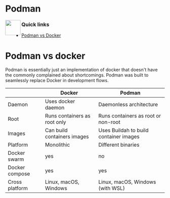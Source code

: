 # Podman
<img align="left" width="48" height="48" src="../data/images/logo_256x256.png">

### Quick links
* [Podman vs Docker](#podman-vs-docker)

# Podman vs docker
Podman is essentially just an implementation of docker that doesn't have the commonly complained 
about shortcomings. Podman was built to seamlessly replace Docker in development flows.

|                | Docker                         | Podman
| -------------- | ------------------------------ | ----------------------------------
| Daemon         | Uses docker daemon             | Daemonless architecture
| Root           | Runs containers as root only   | Runs containers as root or non-root 
| Images         | Can build containers images    | Uses Buildah to build container images
| Platform       | Monolithic                     | Different binaries
| Docker swarm   | yes                            | no
| Docker compose | yes                            | yes
| Cross platform | Linux, macOS, Windows          | Linux, macOS, Windows (with WSL)

<!-- 
vim: ts=2:sw=2:sts=2
-->

